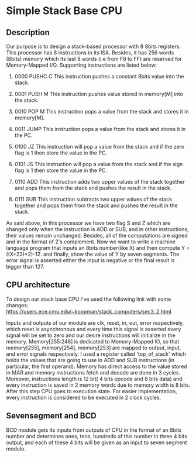 # Simple Stack Base CPU

## Description

Our purpose is to design a stack-based processor with 8 8bits registers. This processor has 8 instructions in its ISA. Besides, it has 256 words (8bits) memory which its last 8 words (i.e from F8 to FF) are reserved for Memory-Mapped I/O. 
Supporting instructions are listed below:

1. 0000  PUSHC C
This instruction pushes a constant 8bits value into the stack.

2. 0001  PUSH  M
This instruction pushes value stored in memory[M] into the stack.

3. 0010 POP M
This instruction pops a value from the stack and stores it in memory[M].

4. 0011 JUMP 
This instruction pops a value from the stack and stores it in the PC.

5. 0100 JZ
This instruction will pop a value from the stack and if the zero flag is 1 then store the value in the PC.

6. 0101 JS
This instruction will pop a value from the stack and if the sign flag is 1 then store the value in the PC.

7. 0110 ADD
This instruction adds two upper values of the stack together and pops them from the stack and pushes the result in the stack.

8. 0111 SUB
This instruction subtracts two upper values of the stack together and pops them from the stack and pushes the result in the stack.

As said above, in this processor we have two flag S and Z which are changed only when the instruction is ADD or SUB, and in other instructions, their values remain unchanged.
Besides, all of the computations are signed and in the format of 2's complement. 
Now we want to write a machine language program that inputs an 8bits number(like X) and then compute Y = ((X+23)\*2)-12. and finally, show the value of Y by seven segments.
The error signal is asserted either the input is negative or the final result is bigger than 127. 

## CPU architecture 

To design our stack base CPU I've used the following link with some changes:
‫‪https://users.ece.cmu.e‬‬du/~koopman/stack_computers/sec3_2.html‬‬

Inputs and outputs of our module are clk, reset, in, out, error respectively, which reset is asynchronous and every time this signal is asserted every signal will be set to zero and our desire instructions will initialize in the memory. Memory[255:248] is dedicated to Memory-Mapped IO, so that memory[255], memory[254], memory[253] are mapped to output, input, and error signals respectively.
I used a register called 'top_of_stack' which holds the values that are going to use in ADD and SUB instructions (in particular, the first operand).
Memory has direct access to the value stored in MAR and memory instructions fetch and decode are done in 3 cycles. Moreover, instructions length is 12 bit( 4 bits opcode and 8 bits data) and every instruction is saved in 2 memory words due to memory width is 8 bits. After this step CPU goes to execution state. For easier implementation, every instruction is considered to be executed in 2 clock cycles.

## Sevensegment and BCD

BCD module gets its inputs from outputs of CPU in the format of an 8bits number and determines ones, tens, hundreds of this number in three 4 bits output, and each of these 4 bits will be given as an input to seven segment module.

